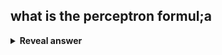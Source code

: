 ## what is the perceptron formul;a
<details>
<summary><b>Reveal answer</b></summary>
<img src="../../../../../media/paste-82a766ad94bc88dabf31281361313909c3629c28.jpg">
</details>

